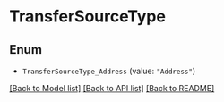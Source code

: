 # TransferSourceType

## Enum


* `TransferSourceType_Address` (value: `"Address"`)


[[Back to Model list]](../README.md#documentation-for-models) [[Back to API list]](../README.md#documentation-for-api-endpoints) [[Back to README]](../README.md)


